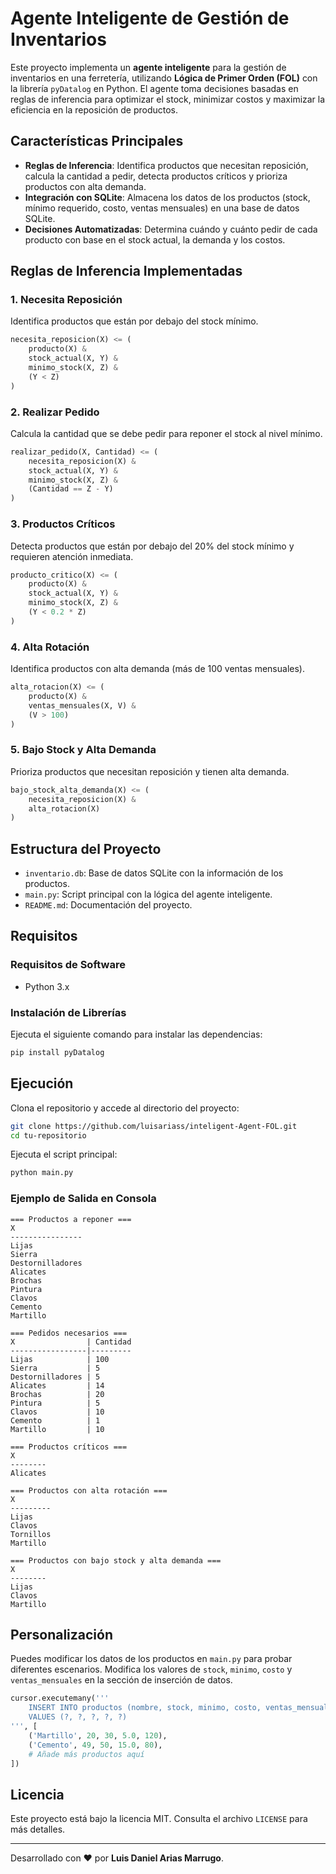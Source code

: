 # Agente Inteligente de Gestión de Inventarios

Este proyecto implementa un **agente inteligente** para la gestión de inventarios en una ferretería, utilizando **Lógica de Primer Orden (FOL)** con la librería `pyDatalog` en Python. El agente toma decisiones basadas en reglas de inferencia para optimizar el stock, minimizar costos y maximizar la eficiencia en la reposición de productos.

## Características Principales

- **Reglas de Inferencia**: Identifica productos que necesitan reposición, calcula la cantidad a pedir, detecta productos críticos y prioriza productos con alta demanda.
- **Integración con SQLite**: Almacena los datos de los productos (stock, mínimo requerido, costo, ventas mensuales) en una base de datos SQLite.
- **Decisiones Automatizadas**: Determina cuándo y cuánto pedir de cada producto con base en el stock actual, la demanda y los costos.

## Reglas de Inferencia Implementadas

### 1. Necesita Reposición
Identifica productos que están por debajo del stock mínimo.

```python
necesita_reposicion(X) <= (
    producto(X) &
    stock_actual(X, Y) &
    minimo_stock(X, Z) &
    (Y < Z)
)
```

### 2. Realizar Pedido
Calcula la cantidad que se debe pedir para reponer el stock al nivel mínimo.

```python
realizar_pedido(X, Cantidad) <= (
    necesita_reposicion(X) &
    stock_actual(X, Y) &
    minimo_stock(X, Z) &
    (Cantidad == Z - Y)
)
```

### 3. Productos Críticos
Detecta productos que están por debajo del 20% del stock mínimo y requieren atención inmediata.

```python
producto_critico(X) <= (
    producto(X) &
    stock_actual(X, Y) &
    minimo_stock(X, Z) &
    (Y < 0.2 * Z)
)
```

### 4. Alta Rotación
Identifica productos con alta demanda (más de 100 ventas mensuales).

```python
alta_rotacion(X) <= (
    producto(X) &
    ventas_mensuales(X, V) &
    (V > 100)
)
```

### 5. Bajo Stock y Alta Demanda
Prioriza productos que necesitan reposición y tienen alta demanda.

```python
bajo_stock_alta_demanda(X) <= (
    necesita_reposicion(X) &
    alta_rotacion(X)
)
```

## Estructura del Proyecto

- `inventario.db`: Base de datos SQLite con la información de los productos.
- `main.py`: Script principal con la lógica del agente inteligente.
- `README.md`: Documentación del proyecto.

## Requisitos

### Requisitos de Software
- Python 3.x

### Instalación de Librerías

Ejecuta el siguiente comando para instalar las dependencias:

```bash
pip install pyDatalog
```

## Ejecución

Clona el repositorio y accede al directorio del proyecto:

```bash
git clone https://github.com/luisariass/inteligent-Agent-FOL.git
cd tu-repositorio
```

Ejecuta el script principal:

```bash
python main.py
```

### Ejemplo de Salida en Consola

```plaintext
=== Productos a reponer ===
X               
----------------
Lijas           
Sierra          
Destornilladores
Alicates        
Brochas         
Pintura         
Clavos          
Cemento         
Martillo        

=== Pedidos necesarios ===
X                | Cantidad
-----------------|---------
Lijas            | 100     
Sierra           | 5       
Destornilladores | 5       
Alicates         | 14      
Brochas          | 20      
Pintura          | 5       
Clavos           | 10      
Cemento          | 1       
Martillo         | 10      

=== Productos críticos ===
X       
--------
Alicates

=== Productos con alta rotación ===
X        
---------
Lijas    
Clavos   
Tornillos
Martillo 

=== Productos con bajo stock y alta demanda ===
X       
--------
Lijas   
Clavos  
Martillo      
```

## Personalización

Puedes modificar los datos de los productos en `main.py` para probar diferentes escenarios. Modifica los valores de `stock`, `minimo`, `costo` y `ventas_mensuales` en la sección de inserción de datos.

```python
cursor.executemany('''
    INSERT INTO productos (nombre, stock, minimo, costo, ventas_mensuales)
    VALUES (?, ?, ?, ?, ?)
''', [
    ('Martillo', 20, 30, 5.0, 120),
    ('Cemento', 49, 50, 15.0, 80),
    # Añade más productos aquí
])
```

## Licencia

Este proyecto está bajo la licencia MIT. Consulta el archivo `LICENSE` para más detalles.

---

Desarrollado con ❤️ por **Luis Daniel Arias Marrugo**.
